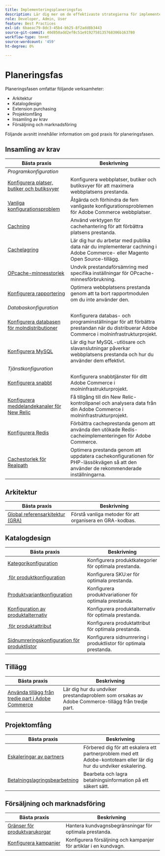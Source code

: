 ```yaml
---
title: Implementeringsplaneringsfas
description: Lär dig mer om de effektivaste strategierna för implementering i planeringsfasen av Adobe Commerce-projekt.
role: Developer, Admin, User
feature: Best Practices
exl-id: 6baeac79-8dc3-45b4-bb25-8f2add8b3443
source-git-commit: 40d850add2ef8c51e9192758135768306b163780
workflow-type: tm+mt
source-wordcount: '459'
ht-degree: 0%

---
```


# Planeringsfas

Planeringsfasen omfattar följande verksamheter:

- Arkitektur
- Katalogdesign
- Extension purchasing
- Projektomfång
- Insamling av krav
- Försäljning och marknadsföring

Följande avsnitt innehåller information om god praxis för planeringsfasen.

## Insamling av krav

<table>
<thead>
  <tr>
    <th>Bästa praxis</th>
    <th>Beskrivning</th>
  </tr>
</thead>
<tbody>
  <tr>
    <td colspan="2"><em>Programkonfiguration</em></td>
  </tr>
  <tr>
    <td><a href="sites-stores-store-views.md">Konfigurera platser, butiker och butiksvyer</a></td>
    <td>Konfigurera webbplatser, butiker och butiksvyer för att maximera webbplatsens prestanda.</td>
  </tr>
  <tr>
    <td><a href="https://business.adobe.com/blog/how-to/the-usual-suspects-5-configuration-issues-to-maximize-your-peak-sales">Vanliga konfigurationsproblem</a></td>
    <td>Åtgärda och förhindra de fem vanligaste konfigurationsproblemen för Adobe Commerce webbplatser.</td>
  </tr>
  <tr>
    <td><a href="https://experienceleague.adobe.com/docs/commerce-admin/systems/tools/cache-management.html">Cachning</a></td>
    <td>Använd verktygen för cachehantering för att förbättra platsens prestanda.</td>
  </tr>
  <tr>
    <td><a href="https://developer.adobe.com/commerce/php/development/cache/page/public-content/">Cachelagring</a></td>
    <td>Lär dig hur du arbetar med publika data när du implementerar cachning i Adobe Commerce- eller Magento Open Source-tillägg.</td>
  </tr>
  <tr>
    <td><a href="opcache-memory-size.md">OPcache-minnesstorlek</a></td>
    <td>Undvik prestandaförsämring med specifika inställningar för OPcache-minnesförbrukning.</td>
  </tr>
  <tr>
    <td><a href="reporting-configuration.md">Konfigurera rapportering</a></td>
    <td>Optimera webbplatsens prestanda genom att ta bort rapportmodulen om du inte använder den.</td>
  </tr>
  <tr>
    <td colspan="2"><em>Databaskonfiguration</em></td>
  </tr>
  <tr>
    <td><a href="database-on-cloud.md">Konfigurera databasen för molndistributioner</a></td>
    <td>Konfigurera databas- och programinställningar för att förbättra prestandan när du distribuerar Adobe Commerce i molninfrastrukturprojekt.</td>
  </tr>
  <tr>
    <td><a href="mysql-configuration.md">Konfigurera MySQL</a></td>
    <td>Lär dig hur MySQL-utlösare och slavanslutningar påverkar webbplatsens prestanda och hur du använder dem effektivt.</td>
  </tr>
  <tr>
    <td colspan="2"><em>Tjänstkonfiguration</em></td>
  </tr>
  <tr>
    <td><a href="https://experienceleague.adobe.com/docs/commerce-cloud-service/user-guide/cdn/setup-fastly/fastly-configuration.html">Konfigurera snabbt</a></td>
    <td>Konfigurera snabbtjänster för ditt Adobe Commerce i molninfrastrukturprojekt.</td>
  </tr>
  <tr>
    <td><a href="https://experienceleague.adobe.com/docs/commerce-cloud-service/user-guide/monitor/new-relic.html">Konfigurera meddelandekanaler för New Relic</a></td>
    <td>Få tillgång till din New Relic-kontrollpanel och analysera data från din Adobe Commerce i molninfrastrukturprojekt.</td>
  </tr>
  <tr>
    <td><a href="redis-service-configuration.md">Konfigurera Redis</a></td>
    <td>Förbättra cacheprestanda genom att använda den utökade Redis-cacheimplementeringen för Adobe Commerce.</td>
  </tr>
  <tr>
    <td><a href="realpath-cache-size.md">Cachestorlek för Realpath</a></td>
    <td>Optimera prestanda genom att uppdatera cachekonfigurationen för PHP-lässökvägen så att den använder de rekommenderade inställningarna.</td>
  </tr>
</tbody>
</table>

## Arkitektur

| Bästa praxis | Beskrivning |
|----------------------------------------------------------------------------------------|----------------------------------------------------------|
| [Global referensarkitektur (GRA)](../../architecture/global-reference/examples.md) | Förstå vanliga metoder för att organisera en GRA-kodbas. |

## Katalogdesign

| Bästa praxis | Beskrivning |
|---------------------------------------------------------------------------------------------------|---------------------------------------------------------------|
| [Kategorikonfiguration](catalog-management.md#category-limits) | Konfigurera produktkategorier för optimala prestanda. |
| [&#x200B; för produktkonfiguration](catalog-management.md#product-sku-limits) | Konfigurera SKU:er för optimala prestanda. |
| [Produktvariantkonfiguration](catalog-management.md#product-variations) | Konfigurera produktvariationer för optimala prestanda. |
| [Konfiguration av produktalternativ](catalog-management.md#product-options) | Konfigurera produktalternativ för optimala prestanda. |
| [&#x200B; för produktattribut](catalog-management.md#product-attributes) | Konfigurera produktattribut för optimala prestanda. |
| [Sidnumreringskonfiguration för produktlistor](catalog-management.md#product-listing-pagination) | Konfigurera sidnumrering i produktlistor för optimala prestanda. |

## Tillägg

| Bästa praxis | Beskrivning |
|-----------------------------------------------------------------|----------------------------------------------------------------------------------------|
| [Använda tillägg från tredje part i Adobe Commerce](extensions.md) | Lär dig hur du undviker prestandaproblem som orsakas av Adobe Commerce-tillägg från tredje part. |

## Projektomfång

| Bästa praxis | Beskrivning |
|--------------------------------------------------------------|--------------------------------------------------------------------------------------------------------------|
| [Eskaleringar av partners](partner-escalation.md) | Förbered dig för att eskalera ett partnerproblem med ett Adobe-kontoteam eller lär dig hur du undviker eskalering. |
| [Betalningslagringsbearbetning](payment-processing-storage.md) | Bearbeta och lagra betalningsinformation på ett säkert sätt. |

## Försäljning och marknadsföring

| Bästa praxis | Beskrivning |
|------------------------------------------------------------|--------------------------------------------------------------|
| [Gränser för produktvarukorgar](catalog-management.md#cart-limits) | Hantera kundvagnsbegränsningar för optimala prestanda. |
| [Konfigurera kampanjer](catalog-management.md#promotions) | Konfigurera försäljning och kampanjer för artiklar i en kundvagn. |
